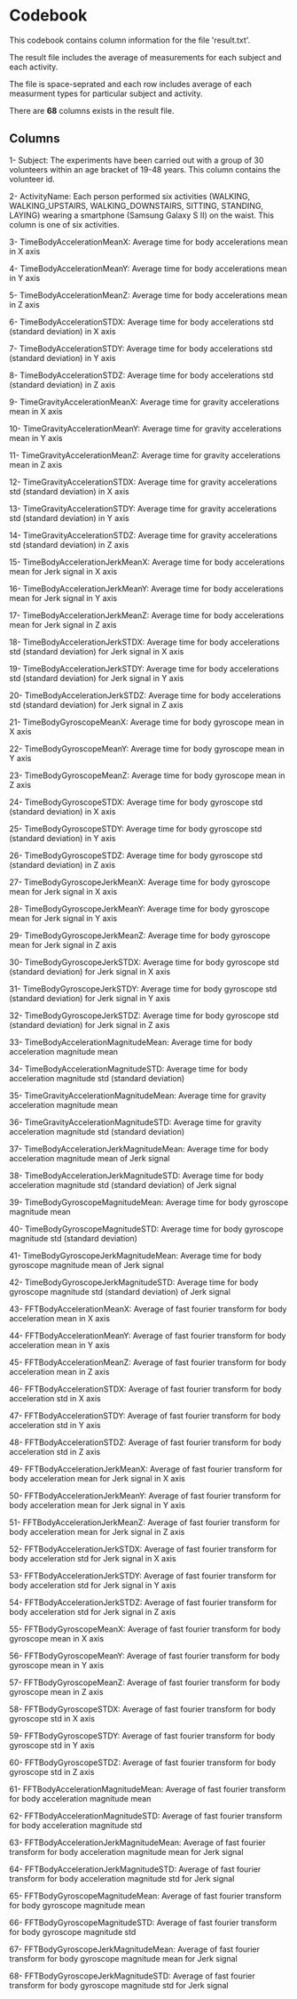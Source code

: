 Codebook
=================================
This codebook contains column information for the file 'result.txt'.

The result file includes the average of measurements for each subject and each activity.

The file is space-seprated and each row includes average of each measurment types for particular subject and activity.

There are **68** columns exists in the result file.

Columns
----------------------------
1- Subject: The experiments have been carried out with a group of 30 volunteers within an age bracket of 19-48 years. This column contains the volunteer id.

2- ActivityName: Each person performed six activities (WALKING, WALKING_UPSTAIRS, WALKING_DOWNSTAIRS, SITTING, STANDING, LAYING) wearing a smartphone (Samsung Galaxy S II) on the waist. This column is one of six activities.

3- TimeBodyAccelerationMeanX: Average time for body accelerations mean in X axis    

4- TimeBodyAccelerationMeanY: Average time for body accelerations mean in Y axis

5- TimeBodyAccelerationMeanZ: Average time for body accelerations mean in Z axis

6- TimeBodyAccelerationSTDX: Average time for body accelerations std (standard deviation)  in X axis

7- TimeBodyAccelerationSTDY: Average time for body accelerations std (standard deviation)  in Y axis

8- TimeBodyAccelerationSTDZ: Average time for body accelerations std (standard deviation)  in Z axis

9- TimeGravityAccelerationMeanX: Average time for gravity accelerations mean in X axis

10- TimeGravityAccelerationMeanY: Average time for gravity accelerations mean in Y axis

11- TimeGravityAccelerationMeanZ: Average time for gravity accelerations mean in Z axis

12- TimeGravityAccelerationSTDX: Average time for gravity accelerations std (standard deviation)  in X axis

13- TimeGravityAccelerationSTDY: Average time for gravity accelerations std (standard deviation)  in Y axis

14- TimeGravityAccelerationSTDZ: Average time for gravity accelerations std (standard deviation)  in Z axis

15- TimeBodyAccelerationJerkMeanX: Average time for body accelerations mean for Jerk signal in X axis

16- TimeBodyAccelerationJerkMeanY: Average time for body accelerations mean for Jerk signal in Y axis

17- TimeBodyAccelerationJerkMeanZ: Average time for body accelerations mean for Jerk signal in Z axis

18- TimeBodyAccelerationJerkSTDX: Average time for body accelerations std (standard deviation) for Jerk signal in X axis

19- TimeBodyAccelerationJerkSTDY: Average time for body accelerations std (standard deviation) for Jerk signal in Y axis

20- TimeBodyAccelerationJerkSTDZ: Average time for body accelerations std (standard deviation) for Jerk signal in Z axis

21- TimeBodyGyroscopeMeanX: Average time for body gyroscope mean in X axis

22- TimeBodyGyroscopeMeanY: Average time for body gyroscope mean in Y axis

23- TimeBodyGyroscopeMeanZ: Average time for body gyroscope mean in Z axis

24- TimeBodyGyroscopeSTDX: Average time for body gyroscope std (standard deviation) in X axis

25- TimeBodyGyroscopeSTDY: Average time for body gyroscope std (standard deviation) in Y axis

26- TimeBodyGyroscopeSTDZ: Average time for body gyroscope std (standard deviation) in Z axis

27- TimeBodyGyroscopeJerkMeanX: Average time for body gyroscope mean for Jerk signal in X axis

28- TimeBodyGyroscopeJerkMeanY: Average time for body gyroscope mean for Jerk signal in Y axis

29- TimeBodyGyroscopeJerkMeanZ: Average time for body gyroscope mean for Jerk signal in Z axis

30- TimeBodyGyroscopeJerkSTDX: Average time for body gyroscope std (standard deviation) for Jerk signal in X axis

31- TimeBodyGyroscopeJerkSTDY: Average time for body gyroscope std (standard deviation) for Jerk signal in Y axis

32- TimeBodyGyroscopeJerkSTDZ: Average time for body gyroscope std (standard deviation) for Jerk signal in Z axis

33- TimeBodyAccelerationMagnitudeMean: Average time for body acceleration magnitude mean

34- TimeBodyAccelerationMagnitudeSTD: Average time for body acceleration magnitude std (standard deviation) 

35- TimeGravityAccelerationMagnitudeMean: Average time for gravity acceleration magnitude mean

36- TimeGravityAccelerationMagnitudeSTD: Average time for gravity acceleration magnitude std (standard deviation) 

37- TimeBodyAccelerationJerkMagnitudeMean: Average time for body acceleration magnitude mean of Jerk signal

38- TimeBodyAccelerationJerkMagnitudeSTD: Average time for body acceleration magnitude std (standard deviation) of Jerk signal

39- TimeBodyGyroscopeMagnitudeMean: Average time for body gyroscope magnitude mean 

40- TimeBodyGyroscopeMagnitudeSTD: Average time for body gyroscope magnitude std (standard deviation) 

41- TimeBodyGyroscopeJerkMagnitudeMean: Average time for body gyroscope magnitude mean of Jerk signal

42- TimeBodyGyroscopeJerkMagnitudeSTD: Average time for body gyroscope magnitude std (standard deviation) of Jerk signal

43- FFTBodyAccelerationMeanX: Average of fast fourier transform for body acceleration mean in X axis

44- FFTBodyAccelerationMeanY: Average of fast fourier transform for body acceleration mean in Y axis 

45- FFTBodyAccelerationMeanZ: Average of fast fourier transform for body acceleration mean in Z axis 

46- FFTBodyAccelerationSTDX: Average of fast fourier transform for body acceleration std in X axis 

47- FFTBodyAccelerationSTDY: Average of fast fourier transform for body acceleration std in Y axis 

48- FFTBodyAccelerationSTDZ: Average of fast fourier transform for body acceleration std in Z axis 

49- FFTBodyAccelerationJerkMeanX: Average of fast fourier transform for body acceleration mean for Jerk signal in X axis  

50- FFTBodyAccelerationJerkMeanY: Average of fast fourier transform for body acceleration mean for Jerk signal in Y axis

51- FFTBodyAccelerationJerkMeanZ: Average of fast fourier transform for body acceleration mean for Jerk signal in Z axis 

52- FFTBodyAccelerationJerkSTDX: Average of fast fourier transform for body acceleration std for Jerk signal in X axis

53- FFTBodyAccelerationJerkSTDY: Average of fast fourier transform for body acceleration std for Jerk signal in Y axis 

54- FFTBodyAccelerationJerkSTDZ: Average of fast fourier transform for body acceleration std for Jerk signal in Z axis 

55- FFTBodyGyroscopeMeanX: Average of fast fourier transform for body gyroscope mean in X axis

56- FFTBodyGyroscopeMeanY: Average of fast fourier transform for body gyroscope mean in Y axis

57- FFTBodyGyroscopeMeanZ: Average of fast fourier transform for body gyroscope mean in Z axis 

58- FFTBodyGyroscopeSTDX: Average of fast fourier transform for body gyroscope std in X axis 

59- FFTBodyGyroscopeSTDY: Average of fast fourier transform for body gyroscope std in Y axis 

60- FFTBodyGyroscopeSTDZ: Average of fast fourier transform for body gyroscope std in Z axis 

61- FFTBodyAccelerationMagnitudeMean: Average of fast fourier transform for body acceleration magnitude mean

62- FFTBodyAccelerationMagnitudeSTD: Average of fast fourier transform for body acceleration magnitude std 

63- FFTBodyAccelerationJerkMagnitudeMean: Average of fast fourier transform for body acceleration magnitude mean for Jerk signal

64- FFTBodyAccelerationJerkMagnitudeSTD: Average of fast fourier transform for body acceleration magnitude std for Jerk signal 

65- FFTBodyGyroscopeMagnitudeMean: Average of fast fourier transform for body gyroscope magnitude mean  

66- FFTBodyGyroscopeMagnitudeSTD: Average of fast fourier transform for body gyroscope magnitude std   

67- FFTBodyGyroscopeJerkMagnitudeMean: Average of fast fourier transform for body gyroscope magnitude mean for Jerk signal 

68- FFTBodyGyroscopeJerkMagnitudeSTD: Average of fast fourier transform for body gyroscope magnitude std for Jerk signal 


